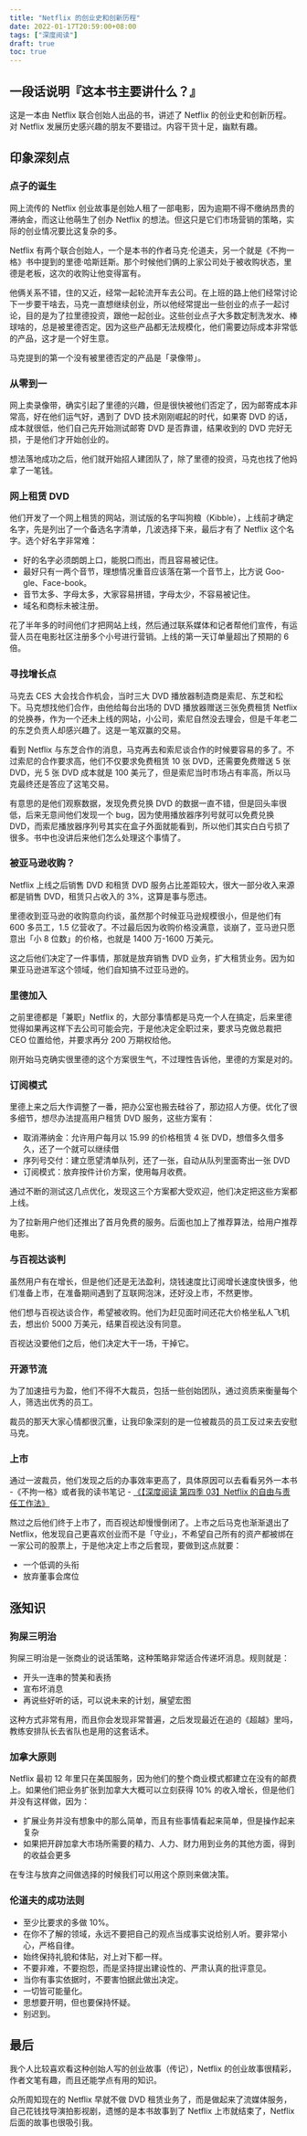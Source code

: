 ```yaml
---
title: "Netflix 的创业史和创新历程"
date: 2022-01-17T20:59:00+08:00
tags: ["深度阅读"]
draft: true
toc: true
---
```


## 一段话说明『这本书主要讲什么？』

这是一本由 Netflix 联合创始人出品的书，讲述了 Netflix 的创业史和创新历程。对 Netflix 发展历史感兴趣的朋友不要错过。内容干货十足，幽默有趣。

## 印象深刻点

### 点子的诞生

网上流传的 Netflix 创业故事是创始人租了一部电影，因为逾期不得不缴纳昂贵的滞纳金，而这让他萌生了创办 Netflix 的想法。但这只是它们市场营销的策略，实际的创业情况要比这复杂的多。

<!--more-->

Netflix 有两个联合创始人，一个是本书的作者马克·伦道夫，另一个就是《不拘一格》书中提到的里德·哈斯廷斯。那个时候他们俩的上家公司处于被收购状态，里德是老板，这次的收购让他变得富有。

他俩关系不错，住的又近，经常一起轮流开车去公司。在上班的路上他们经常讨论下一步要干啥去，马克一直想继续创业，所以他经常提出一些创业的点子一起讨论，目的是为了拉里德投资，跟他一起创业。这些创业点子大多数定制洗发水、棒球啥的，总是被里德否定。因为这些产品都无法规模化，他们需要边际成本非常低的产品，这才是一个好生意。

马克提到的第一个没有被里德否定的产品是「录像带」。

### 从零到一

网上卖录像带，确实引起了里德的兴趣，但是很快被他们否定了，因为邮寄成本非常高，好在他们运气好，遇到了 DVD 技术刚刚崛起的时代，如果寄 DVD 的话，成本就很低，他们自己先开始测试邮寄 DVD 是否靠谱，结果收到的 DVD 完好无损，于是他们才开始创业的。

想法落地成功之后，他们就开始招人建团队了，除了里德的投资，马克也找了他妈拿了一笔钱。

### 网上租赁 DVD

他们开发了一个网上租赁的网站，测试版的名字叫狗粮（Kibble），上线前才确定名字，先是列出了一个备选名字清单，几波选择下来，最后才有了 Netflix 这个名字。选个好名字非常难：

- 好的名字必须朗朗上口，能脱口而出，而且容易被记住。
- 最好只有一两个音节，理想情况重音应该落在第一个音节上，比方说 Goo-gle、Face-book。
- 音节太多、字母太多，大家容易拼错，字母太少，不容易被记住。
- 域名和商标未被注册。


花了半年多的时间他们才把网站上线，然后通过联系媒体和记者帮他们宣传，有运营人员在电影社区注册多个小号进行营销。上线的第一天订单量超出了预期的 6 倍。

### 寻找增长点

马克去 CES 大会找合作机会，当时三大 DVD 播放器制造商是索尼、东芝和松下。马克想找他们合作，由他给每台出场的 DVD 播放器赠送三张免费租赁 Netflix 的兑换券，作为一个还未上线的网站，小公司，索尼自然没去理会，但是千年老二的东芝负责人却感兴趣了。这是一笔双赢的交易。

看到 Netflix 与东芝合作的消息，马克再去和索尼谈合作的时候要容易的多了。不过索尼的合作要求高，他们不仅要求免费租赁 10 张 DVD，还需要免费赠送 5 张 DVD，光 5 张 DVD 成本就是 100 美元了，但是索尼当时市场占有率高，所以马克最终还是答应了这笔交易。

有意思的是他们观察数据，发现免费兑换 DVD 的数据一直不错，但是回头率很低，后来无意间他们发现一个 bug，因为使用播放器序列号就可以免费兑换 DVD，而索尼播放器序列号其实在盒子外面就能看到，所以他们其实白白亏损了很多。书中也没讲后来他们怎么处理这个事情了。

### 被亚马逊收购？

Netflix 上线之后销售 DVD 和租赁 DVD 服务占比差距较大，很大一部分收入来源都是销售 DVD，租赁只占收入的 3%，这算是事与愿违。

里德收到亚马逊的收购意向约谈，虽然那个时候亚马逊规模很小，但是他们有 600 多员工，1.5 亿营收了。不过最后因为收购价格没满意，谈崩了，亚马逊只愿意出「小 8 位数」的价格，也就是
1400 万-1600 万美元。

这之后他们决定了一件事情，那就是放弃销售 DVD 业务，扩大租赁业务。因为如果亚马逊进军这个领域，他们自知搞不过亚马逊的。

### 里德加入

之前里德都是「兼职」Netflix 的，大部分事情都是马克一个人在搞定，后来里德觉得如果再这样下去公司可能会完，于是他决定全职过来，要求马克做总裁把 CEO 位置给他，并要求再分 200 万期权给他。

刚开始马克确实很里德的这个方案很生气，不过理性告诉他，里德的方案是对的。

### 订阅模式

里德上来之后大作调整了一番，把办公室也搬去硅谷了，那边招人方便。优化了很多细节，想尽办法提高用户租赁 DVD 服务，这些方案有：

- 取消滞纳金：允许用户每月以 15.99 的价格租赁 4 张 DVD，想借多久借多久，还了一个就可以继续借
- 序列号交付：建立愿望清单队列，还了一张，自动从队列里面寄出一张 DVD
- 订阅模式：放弃按件计价方案，使用每月收费。

通过不断的测试这几点优化，发现这三个方案都大受欢迎，他们决定把这些方案都上线。

为了拉新用户他们还推出了首月免费的服务。后面也加上了推荐算法，给用户推荐电影。

### 与百视达谈判

虽然用户有在增长，但是他们还是无法盈利，烧钱速度比订阅增长速度快很多，他们准备上市，在准备期间遇到了互联网泡沫，还好没上市，不然更惨。

他们想与百视达谈合作，希望被收购。他们为赶见面时间还花大价格坐私人飞机去，想出价 5000 万美元，结果百视达没有同意。

百视达没要他们之后，他们决定大干一场，干掉它。

### 开源节流

为了加速扭亏为盈，他们不得不大裁员，包括一些创始团队，通过资质来衡量每个人，筛选出优秀的员工。

裁员的那天大家心情都很沉重，让我印象深刻的是一位被裁员的员工反过来去安慰马克。

### 上市

通过一波裁员，他们发现之后的办事效率更高了，具体原因可以去看看另外一本书 -《不拘一格》或者我的读书笔记 - [《【深度阅读 第四季 03】Netflix 的自由与责任工作法》](https://blog.forecho.com/readeep-s04e03.html)

熬过之后他们终于上市了，而百视达却慢慢倒闭了。上市之后马克也渐渐退出了 Netflix，他发现自己更喜欢创业而不是「守业」，不希望自己所有的资产都被绑在一家公司的股票上，于是他决定上市之后套现，要做到这点就要：

- 一个低调的头衔
- 放弃董事会席位

## 涨知识

### 狗屎三明治

狗屎三明治是一张商业的说话策略，这种策略非常适合传递坏消息。规则就是：

- 开头一连串的赞美和表扬
- 宣布坏消息
- 再说些好听的话，可以说未来的计划，展望宏图

这种方式非常有用，而且你会发现非常普遍，之后发现最近在追的《超越》里吗，教练安排队长去省队也是用的这套话术。

### 加拿大原则

Netflix 最初 12 年里只在美国服务，因为他们的整个商业模式都建立在没有的邮费上。如果他们把业务扩张到加拿大大概可以立刻获得 10% 的收入增长，但是他们并没有这样做，因为：

- 扩展业务并没有想象中的那么简单，而且有些事情看起来简单，但是操作起来复杂
- 如果把开辟加拿大市场所需要的精力、人力、财力用到业务的其他方面，得到的收益会更多

在专注与放弃之间做选择的时候我们可以用这个原则来做决策。

### 伦道夫的成功法则

- 至少比要求的多做 10%。 
- 在你不了解的领域，永远不要把自己的观点当成事实说给别人听。要非常小心，严格自律。 
- 始终保持礼貌和体贴，对上对下都一样。 
- 不要非难，不要抱怨，而是坚持提出建设性的、严肃认真的批评意见。 
- 当你有事实依据时，不要害怕据此做出决定。 
- 一切皆可能量化。 
- 思想要开明，但也要保持怀疑。 
- 别迟到。

## 最后

我个人比较喜欢看这种创始人写的创业故事（传记），Netflix 的创业故事很精彩，作者文笔有趣，而且还能学点有用的知识。

众所周知现在的 Netflix 早就不做 DVD 租赁业务了，而是做起来了流媒体服务，自己花钱找导演拍影视剧，遗憾的是本书故事到了 Netflix 上市就结束了，Netflix 后面的故事也很吸引我。